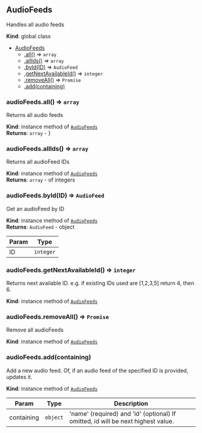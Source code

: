 <a name="AudioFeeds"></a>

## AudioFeeds
Handles all audio feeds

**Kind**: global class  

* [AudioFeeds](#AudioFeeds)
    * [.all()](#AudioFeeds+all) ⇒ <code>array</code>
    * [.allIds()](#AudioFeeds+allIds) ⇒ <code>array</code>
    * [.byId(ID)](#AudioFeeds+byId) ⇒ <code>AudioFeed</code>
    * [.getNextAvailableId()](#AudioFeeds+getNextAvailableId) ⇒ <code>integer</code>
    * [.removeAll()](#AudioFeeds+removeAll) ⇒ <code>Promise</code>
    * [.add(containing)](#AudioFeeds+add)

<a name="AudioFeeds+all"></a>

### audioFeeds.all() ⇒ <code>array</code>
Returns all audio feeds

**Kind**: instance method of <code>[AudioFeeds](#AudioFeeds)</code>  
**Returns**: <code>array</code> - }  
<a name="AudioFeeds+allIds"></a>

### audioFeeds.allIds() ⇒ <code>array</code>
Returns all audioFeed IDs

**Kind**: instance method of <code>[AudioFeeds](#AudioFeeds)</code>  
**Returns**: <code>array</code> - of integers  
<a name="AudioFeeds+byId"></a>

### audioFeeds.byId(ID) ⇒ <code>AudioFeed</code>
Get an audioFeed by ID

**Kind**: instance method of <code>[AudioFeeds](#AudioFeeds)</code>  
**Returns**: <code>AudioFeed</code> - object  

| Param | Type |
| --- | --- |
| ID | <code>integer</code> | 

<a name="AudioFeeds+getNextAvailableId"></a>

### audioFeeds.getNextAvailableId() ⇒ <code>integer</code>
Returns next available ID.
e.g. if existing IDs used are [1,2,3,5] return 4, then 6.

**Kind**: instance method of <code>[AudioFeeds](#AudioFeeds)</code>  
<a name="AudioFeeds+removeAll"></a>

### audioFeeds.removeAll() ⇒ <code>Promise</code>
Remove all audioFeeds

**Kind**: instance method of <code>[AudioFeeds](#AudioFeeds)</code>  
<a name="AudioFeeds+add"></a>

### audioFeeds.add(containing)
Add a new audio feed.
Of, if an audio feed of the specified ID is provided, updates it.

**Kind**: instance method of <code>[AudioFeeds](#AudioFeeds)</code>  

| Param | Type | Description |
| --- | --- | --- |
| containing | <code>object</code> | 'name' (required) and 'id' (optional) If omitted, id will be next highest value. |

